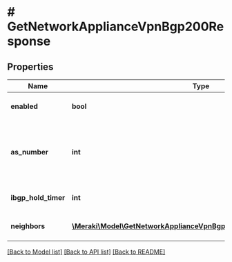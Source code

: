 # # GetNetworkApplianceVpnBgp200Response

## Properties

Name | Type | Description | Notes
------------ | ------------- | ------------- | -------------
**enabled** | **bool** | Whether BGP is enabled on the appliance | [optional]
**as_number** | **int** | The number of the Autonomous System to which the appliance belongs | [optional]
**ibgp_hold_timer** | **int** | The iBGP hold time in seconds | [optional]
**neighbors** | [**\Meraki\Model\GetNetworkApplianceVpnBgp200ResponseNeighborsInner[]**](GetNetworkApplianceVpnBgp200ResponseNeighborsInner.md) | List of eBGP neighbor configurations | [optional]

[[Back to Model list]](../../README.md#models) [[Back to API list]](../../README.md#endpoints) [[Back to README]](../../README.md)
